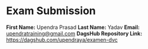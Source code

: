 # Exam Submission


**First Name:**  Upendra Prasad
**Last Name:**  Yadav
**Email:**  upendratraining@gmail.com
**DagsHub Repository Link:**  https://dagshub.com/upendraya/examen-dvc
